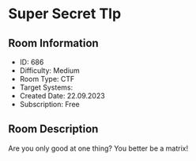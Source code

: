 ﻿# Super Secret TIp

## Room Information
- ID: 686
- Difficulty: Medium
- Room Type: CTF
- Target Systems: 
- Created Date: 22.09.2023
- Subscription: Free

## Room Description
Are you only good at one thing? You better be a matrix!
